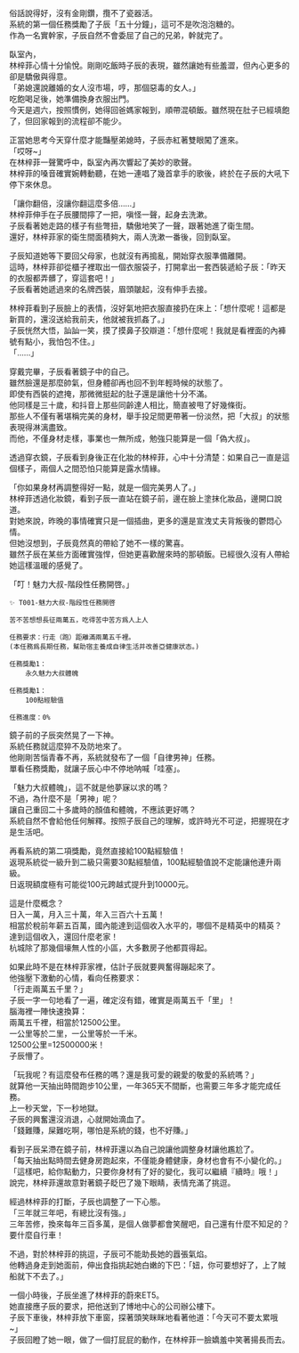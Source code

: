 俗話說得好，沒有金剛鑽，攬不了瓷器活。  
系統的第一個任務獎勵了子辰「五十分鐘」，這可不是吹泡泡糖的。  
作為一名實幹家，子辰自然不會委屈了自己的兄弟，幹就完了。  

臥室內，  
林梓菲心情十分愉悅。剛剛吃飯時子辰的表現，雖然讓她有些羞澀，但內心更多的卻是驕傲與得意。  
「弟媳還說離婚的女人沒市場，哼，那個惡毒的女人。」  
吃飽喝足後，她準備換身衣服出門。  
今天是週六，按照慣例，她得回爸媽家報到，順帶混頓飯。雖然現在肚子已經填飽了，但回家報到的流程卻不能少。  

正當她思考今天穿什麼才能豔壓弟媳時，子辰赤紅著雙眼闖了進來。  
「哎呀~」  
在林梓菲一聲驚呼中，臥室內再次響起了美妙的歌聲。  
林梓菲的嗓音確實婉轉動聽，在她一連唱了幾首拿手的歌後，終於在子辰的大吼下停下來休息。  

「讓你翻倍，沒讓你翻這麼多倍……」  
林梓菲伸手在子辰腰間擰了一把，嗔怪一聲，起身去洗漱。  
子辰看著她走路的樣子有些彆扭，驕傲地笑了一聲，跟著她進了衛生間。  
還好，林梓菲家的衛生間面積夠大，兩人洗漱一番後，回到臥室。  

子辰知道她等下要回父母家，也就沒有再搗亂，開始穿衣服準備離開。  
這時，林梓菲卻從櫃子裡取出一個衣服袋子，打開拿出一套西裝遞給子辰：「昨天的衣服都弄髒了，穿這套吧！」  
子辰看著她遞過來的名牌西裝，眉頭皺起，沒有伸手去接。  

林梓菲看到子辰臉上的表情，沒好氣地把衣服直接扔在床上：「想什麼呢！這都是新買的，還沒送給我前夫，他就被我抓姦了。」  
子辰恍然大悟，訕訕一笑，摸了摸鼻子狡辯道：「想什麼呢！我就是看裡面的內褲號有點小，我怕包不住。」  
「……」  

穿戴完畢，子辰看著鏡子中的自己。  
雖然臉還是那麼帥氣，但身體卻再也回不到年輕時候的狀態了。  
即使有西裝的遮掩，那微微挺起的肚子還是讓他十分不滿。  
他同樣是三十歲，和抖音上那些同齡達人相比，簡直被甩了好幾條街。  
那些人不僅有著堪稱完美的身材，舉手投足間更帶著一份淡然，把「大叔」的狀態表現得淋漓盡致。  
而他，不僅身材走樣，事業也一無所成，勉強只能算是一個「偽大叔」。  

透過穿衣鏡，子辰看到身後正在化妝的林梓菲，心中十分清楚：如果自己一直是這個樣子，兩個人之間恐怕只能算是露水情緣。  

「你如果身材再調整得好一點，就是一個完美男人了。」  
林梓菲透過化妝鏡，看到子辰一直站在鏡子前，邊在臉上塗抹化妝品，邊開口說道。  
對她來說，昨晚的事情確實只是一個插曲，更多的還是宣洩丈夫背叛後的鬱悶心情。  
但她沒想到，子辰竟然真的帶給了她不一樣的驚喜。  
雖然子辰在某些方面確實強悍，但她更喜歡醒來時的那頓飯。已經很久沒有人帶給她這樣溫暖的感覺了。  

「叮！魅力大叔-階段性任務開啓。」  

```
✨ T001-魅力大叔-階段性任務開啓

苦不苦想想長征兩萬五，吃得苦中苦方爲人上人

任務要求：行走（跑）距離滿兩萬五千裡。
(本任務爲長期任務，幫助宿主養成自律生活并改善亞健康狀态。)

任務獎勵1：
	永久魅力大叔體魄    

任務獎勵1：
	100點經驗值

任務進度：0%
```

鏡子前的子辰突然晃了一下神。  
系統任務就這麼猝不及防地來了。  
他剛剛苦惱青春不再，系統就發布了一個「自律男神」任務。  
單看任務獎勵，就讓子辰心中不停地呐喊「哇塞」。  

「魅力大叔體魄」，這不就是他夢寐以求的嗎？  
不過，為什麼不是「男神」呢？  
讓自己重回二十多歲時的顏值和體魄，不應該更好嗎？  
系統自然不會給他任何解釋。按照子辰自己的理解，或許時光不可逆，把握現在才是生活吧。  

再看系統的第二項獎勵，竟然直接給100點經驗值！  
返現系統從一級升到二級只需要30點經驗值，100點經驗值說不定能讓他連升兩級。  
日返現額度極有可能從100元跨越式提升到10000元。  

這是什麼概念？  
日入一萬，月入三十萬，年入三百六十五萬！  
相當於稅前年薪五百萬，國內能達到這個收入水平的，哪個不是精英中的精英？  
達到這個收入，還回什麼老家！  
杭城除了那幾個壕無人性的小區，大多數房子他都買得起。  

如果此時不是在林梓菲家裡，估計子辰就要興奮得蹦起來了。  
他強壓下激動的心情，看向任務要求：  
「行走兩萬五千里？」  
子辰一字一句地看了一遍，確定沒有錯，確實是兩萬五千「里」！  
腦海裡一陣快速換算：  
兩萬五千裡，相當於12500公里。  
一公里等於二里，一公里等於一千米。  
12500公里=12500000米！  
子辰懵了。  

「玩我呢？有這麼發布任務的嗎？還是我可愛的親愛的敬愛的系統嗎？」  
就算他一天抽出時間跑步10公里，一年365天不間斷，也需要三年多才能完成任務。  
上一秒天堂，下一秒地獄。  
子辰的興奮還沒消退，心就開始滴血了。  
「錢難賺，屎難吃啊，哪怕是系統的錢，也不好賺。」  

看到子辰呆滯在鏡子前，林梓菲還以為自己說讓他調整身材讓他尷尬了。  
「每天抽出點時間去健身房跑起來，不僅能身體健康，身材也會有不小變化的。」  
「這樣吧，給你點動力，只要你身材有了好的變化，我可以繼續『續時』哦！」  
說完，林梓菲還故意對著鏡子眨巴了幾下眼睛，表情充滿了挑逗。  

經過林梓菲的打斷，子辰也調整了一下心態。  
「三年就三年吧，有總比沒有強。」  
三年苦修，換來每年三百多萬，是個人做夢都會笑醒吧，自己還有什麼不知足的？要什麼自行車！  

不過，對於林梓菲的挑逗，子辰可不能助長她的囂張氣焰。  
他轉過身走到她面前，伸出食指挑起她白嫩的下巴：「妞，你可要想好了，上了賊船就下不去了。」  

一個小時後，子辰坐進了林梓菲的蔚來ET5。  
她直接應子辰的要求，把他送到了博地中心的公司辦公樓下。  
子辰下車後，林梓菲放下車窗，探著頭笑眯眯地看著他道：「今天可不要太累哦~」  
子辰回瞪了她一眼，做了一個打屁屁的動作，在林梓菲一臉嬌羞中笑著揚長而去。  
